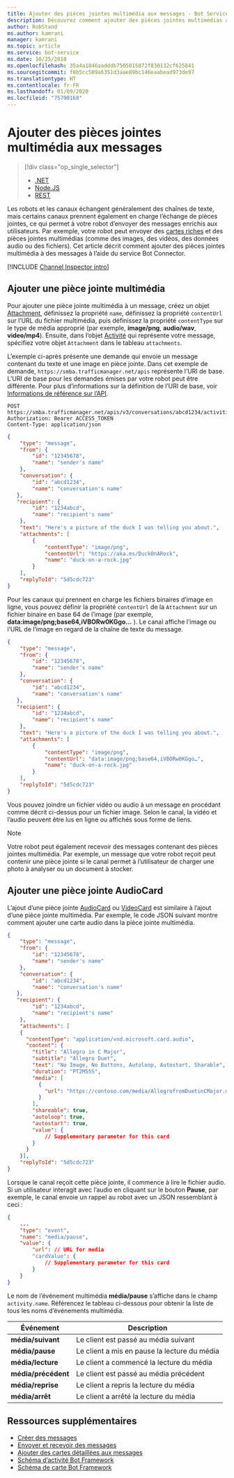 ```yaml
---
title: Ajouter des pièces jointes multimédia aux messages - Bot Service
description: Découvrez comment ajouter des pièces jointes multimédias aux messages à l’aide du service Bot Connector.
author: RobStand
ms.author: kamrani
manager: kamrani
ms.topic: article
ms.service: bot-service
ms.date: 10/25/2018
ms.openlocfilehash: 35a4a1846aadddb7505015872f830132cf625841
ms.sourcegitcommit: f8b5cc509a6351d3aae89bc146eaabead973de97
ms.translationtype: HT
ms.contentlocale: fr-FR
ms.lasthandoff: 01/09/2020
ms.locfileid: "75790168"
---
```

# <a name="add-media-attachments-to-messages"></a>Ajouter des pièces jointes multimédia aux messages
> [!div class="op_single_selector"]
> - [.NET](../dotnet/bot-builder-dotnet-add-media-attachments.md)
> - [Node.JS](../nodejs/bot-builder-nodejs-send-receive-attachments.md)
> - [REST](../rest-api/bot-framework-rest-connector-add-media-attachments.md)

Les robots et les canaux échangent généralement des chaînes de texte, mais certains canaux prennent également en charge l’échange de pièces jointes, ce qui permet à votre robot d’envoyer des messages enrichis aux utilisateurs. Par exemple, votre robot peut envoyer des [cartes riches](bot-framework-rest-connector-add-rich-cards.md) et des pièces jointes multimédias (comme des images, des vidéos, des données audio ou des fichiers). Cet article décrit comment ajouter des pièces jointes multimédia à des messages à l’aide du service Bot Connector.

[!INCLUDE [Channel Inspector intro](~/includes/snippet-channel-inspector.md)]

## <a name="add-a-media-attachment"></a>Ajouter une pièce jointe multimédia  

Pour ajouter une pièce jointe multimédia à un message, créez un objet [Attachment][], définissez la propriété `name`, définissez la propriété `contentUrl` sur l’URL du fichier multimédia, puis définissez la propriété `contentType` sur le type de média approprié (par exemple, **image/png**, **audio/wav**, **video/mp4**). Ensuite, dans l’objet [Activité][] qui représente votre message, spécifiez votre objet `Attachment` dans le tableau `attachments`.

L’exemple ci-après présente une demande qui envoie un message contenant du texte et une image en pièce jointe. Dans cet exemple de demande, `https://smba.trafficmanager.net/apis` représente l’URI de base. L’URI de base pour les demandes émises par votre robot peut être différente. Pour plus d’informations sur la définition de l’URI de base, voir [Informations de référence sur l’API](bot-framework-rest-connector-api-reference.md#base-uri).

```http
POST https://smba.trafficmanager.net/apis/v3/conversations/abcd1234/activities/5d5cdc723
Authorization: Bearer ACCESS_TOKEN
Content-Type: application/json
```

```json
{
    "type": "message",
    "from": {
        "id": "12345678",
        "name": "sender's name"
    },
    "conversation": {
        "id": "abcd1234",
        "name": "conversation's name"
   },
   "recipient": {
        "id": "1234abcd",
        "name": "recipient's name"
    },
    "text": "Here's a picture of the duck I was telling you about.",
    "attachments": [
        {
            "contentType": "image/png",
            "contentUrl": "https://aka.ms/DuckOnARock",
            "name": "duck-on-a-rock.jpg"
        }
    ],
    "replyToId": "5d5cdc723"
}
```

Pour les canaux qui prennent en charge les fichiers binaires d’image en ligne, vous pouvez définir la propriété `contentUrl` de la `Attachment` sur un fichier binaire en base 64 de l’image (par exemple, **data:image/png;base64,iVBORw0KGgo…** ). Le canal affiche l’image ou l’URL de l’image en regard de la chaîne de texte du message.

```json
{
    "type": "message",
    "from": {
        "id": "12345678",
        "name": "sender's name"
    },
    "conversation": {
        "id": "abcd1234",
        "name": "conversation's name"
   },
   "recipient": {
        "id": "1234abcd",
        "name": "recipient's name"
    },
    "text": "Here's a picture of the duck I was telling you about.",
    "attachments": [
        {
            "contentType": "image/png",
            "contentUrl": "data:image/png;base64,iVBORw0KGgo…",
            "name": "duck-on-a-rock.jpg"
        }
    ],
    "replyToId": "5d5cdc723"
}
```

Vous pouvez joindre un fichier vidéo ou audio à un message en procédant comme décrit ci-dessus pour un fichier image. Selon le canal, la vidéo et l’audio peuvent être lus en ligne ou affichés sous forme de liens.

> [!NOTE] 
> Votre robot peut également recevoir des messages contenant des pièces jointes multimédia.
> Par exemple, un message que votre robot reçoit peut contenir une pièce jointe si le canal permet à l’utilisateur de charger une photo à analyser ou un document à stocker.

## <a name="add-an-audiocard-attachment"></a>Ajouter une pièce jointe AudioCard

L’ajout d’une pièce jointe [AudioCard][] ou [VideoCard][] est similaire à l’ajout d’une pièce jointe multimédia. Par exemple, le code JSON suivant montre comment ajouter une carte audio dans la pièce jointe multimédia.

```json
{
    "type": "message",
    "from": {
        "id": "12345678",
        "name": "sender's name"
    },
    "conversation": {
        "id": "abcd1234",
        "name": "conversation's name"
   },
   "recipient": {
        "id": "1234abcd",
        "name": "recipient's name"
    },
    "attachments": [
    {
      "contentType": "application/vnd.microsoft.card.audio",
      "content": {
        "title": "Allegro in C Major",
        "subtitle": "Allegro Duet",
        "text": "No Image, No Buttons, Autoloop, Autostart, Sharable",
        "duration": "PT2M55S",
        "media": [
          {
            "url": "https://contoso.com/media/AllegrofromDuetinCMajor.mp3"
          }
        ],
        "shareable": true,
        "autoloop": true,
        "autostart": true,
        "value": {
            // Supplementary parameter for this card
        }
      }
    }],
    "replyToId": "5d5cdc723"
}
```

Lorsque le canal reçoit cette pièce jointe, il commence à lire le fichier audio. Si un utilisateur interagit avec l’audio en cliquant sur le bouton **Pause**, par exemple, le canal envoie un rappel au robot avec un JSON ressemblant à ceci :

```json
{
    ...
    "type": "event",
    "name": "media/pause",
    "value": {
        "url": // URL for media
        "cardValue": {
            // Supplementary parameter for this card
        }
    }
}
```

Le nom de l’événement multimédia **média/pause** s’affiche dans le champ `activity.name`. Référencez le tableau ci-dessous pour obtenir la liste de tous les noms d’événements multimédia.

| Événement | Description |
| ---- | ---- |
| **média/suivant** | Le client est passé au média suivant |
| **média/pause** | Le client a mis en pause la lecture du média |
| **média/lecture** | Le client a commencé la lecture du média |
| **média/précédent** | Le client est passé au média précédent |
| **média/reprise** | Le client a repris la lecture du média |
| **média/arrêt** | Le client a arrêté la lecture du média |

## <a name="additional-resources"></a>Ressources supplémentaires

- [Créer des messages](bot-framework-rest-connector-create-messages.md)
- [Envoyer et recevoir des messages](bot-framework-rest-connector-send-and-receive-messages.md)
- [Ajouter des cartes détaillées aux messages](bot-framework-rest-connector-add-rich-cards.md)
- [Schéma d’activité Bot Framework](https://aka.ms/botSpecs-activitySchema)
- [Schéma de carte Bot Framework](https://aka.ms/botSpecs-cardSchema)

[Activité]: bot-framework-rest-connector-api-reference.md#activity-object
[Attachment]: bot-framework-rest-connector-api-reference.md#attachment-object
[AudioCard]: bot-framework-rest-connector-api-reference.md#audiocard-object
[VideoCard]: bot-framework-rest-connector-api-reference.md#videocard-object
